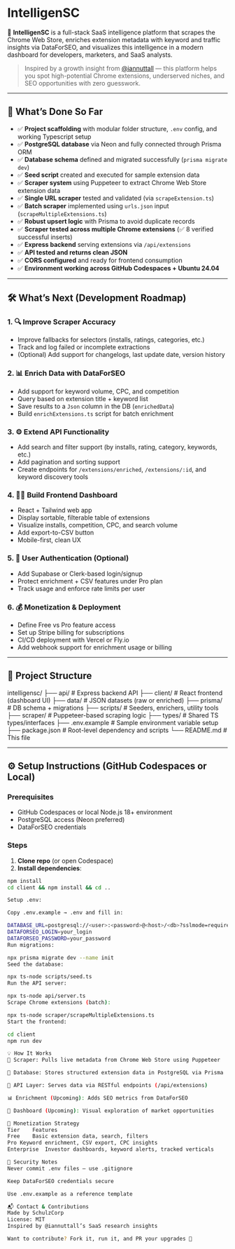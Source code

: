 # IntelligenSC

🧠 **IntelligenSC** is a full-stack SaaS intelligence platform that scrapes the Chrome Web Store, enriches extension metadata with keyword and traffic insights via DataForSEO, and visualizes this intelligence in a modern dashboard for developers, marketers, and SaaS analysts.

> Inspired by a growth insight from [@iannuttall](https://x.com/iannuttall/status/1941470870528241795) — this platform helps you spot high-potential Chrome extensions, underserved niches, and SEO opportunities with zero guesswork.

---

## 🚀 What’s Done So Far

- ✅ **Project scaffolding** with modular folder structure, `.env` config, and working Typescript setup  
- ✅ **PostgreSQL database** via Neon and fully connected through Prisma ORM  
- ✅ **Database schema** defined and migrated successfully (`prisma migrate dev`)  
- ✅ **Seed script** created and executed for sample extension data  
- ✅ **Scraper system** using Puppeteer to extract Chrome Web Store extension data  
- ✅ **Single URL scraper** tested and validated (via `scrapeExtension.ts`)  
- ✅ **Batch scraper** implemented using `urls.json` input (`scrapeMultipleExtensions.ts`)  
- ✅ **Robust upsert logic** with Prisma to avoid duplicate records  
- ✅ **Scraper tested across multiple Chrome extensions** (✅ 8 verified successful inserts)  
- ✅ **Express backend** serving extensions via `/api/extensions`  
- ✅ **API tested and returns clean JSON**  
- ✅ **CORS configured** and ready for frontend consumption  
- ✅ **Environment working across GitHub Codespaces + Ubuntu 24.04**

---

## 🛠️ What’s Next (Development Roadmap)

### 1. 🔍 Improve Scraper Accuracy

- Improve fallbacks for selectors (installs, ratings, categories, etc.)  
- Track and log failed or incomplete extractions  
- (Optional) Add support for changelogs, last update date, version history

### 2. 📊 Enrich Data with DataForSEO

- Add support for keyword volume, CPC, and competition  
- Query based on extension title + keyword list  
- Save results to a `Json` column in the DB (`enrichedData`)  
- Build `enrichExtensions.ts` script for batch enrichment

### 3. ⚙️ Extend API Functionality

- Add search and filter support (by installs, rating, category, keywords, etc.)  
- Add pagination and sorting support  
- Create endpoints for `/extensions/enriched`, `/extensions/:id`, and keyword discovery tools

### 4. 🧑‍🎨 Build Frontend Dashboard

- React + Tailwind web app  
- Display sortable, filterable table of extensions  
- Visualize installs, competition, CPC, and search volume  
- Add export-to-CSV button  
- Mobile-first, clean UX

### 5. 🔐 User Authentication (Optional)

- Add Supabase or Clerk-based login/signup  
- Protect enrichment + CSV features under Pro plan  
- Track usage and enforce rate limits per user

### 6. 💰 Monetization & Deployment

- Define Free vs Pro feature access  
- Set up Stripe billing for subscriptions  
- CI/CD deployment with Vercel or Fly.io  
- Add webhook support for enrichment usage or billing

---

## 📁 Project Structure

intelligensc/
├── api/ # Express backend API
├── client/ # React frontend (dashboard UI)
├── data/ # JSON datasets (raw or enriched)
├── prisma/ # DB schema + migrations
├── scripts/ # Seeders, enrichers, utility tools
├── scraper/ # Puppeteer-based scraping logic
├── types/ # Shared TS types/interfaces
├── .env.example # Sample environment variable setup
├── package.json # Root-level dependency and scripts
└── README.md # This file


---

## ⚙️ Setup Instructions (GitHub Codespaces or Local)

### Prerequisites

- GitHub Codespaces or local Node.js 18+ environment  
- PostgreSQL access (Neon preferred)  
- DataForSEO credentials

### Steps

1. **Clone repo** (or open Codespace)  
2. **Install dependencies**:

```bash
npm install
cd client && npm install && cd ..

Setup .env:

Copy .env.example → .env and fill in:

DATABASE_URL=postgresql://<user>:<password>@<host>/<db>?sslmode=require
DATAFORSEO_LOGIN=your_login
DATAFORSEO_PASSWORD=your_password
Run migrations:

npx prisma migrate dev --name init
Seed the database:

npx ts-node scripts/seed.ts
Run the API server:

npx ts-node api/server.ts
Scrape Chrome extensions (batch):

npx ts-node scraper/scrapeMultipleExtensions.ts
Start the frontend:

cd client
npm run dev

💡 How It Works
🧠 Scraper: Pulls live metadata from Chrome Web Store using Puppeteer

💾 Database: Stores structured extension data in PostgreSQL via Prisma

📡 API Layer: Serves data via RESTful endpoints (/api/extensions)

📊 Enrichment (Upcoming): Adds SEO metrics from DataForSEO

🎨 Dashboard (Upcoming): Visual exploration of market opportunities

💼 Monetization Strategy
Tier	Features
Free	Basic extension data, search, filters
Pro	Keyword enrichment, CSV export, CPC insights
Enterprise	Investor dashboards, keyword alerts, tracked verticals

🔐 Security Notes
Never commit .env files — use .gitignore

Keep DataForSEO credentials secure

Use .env.example as a reference template

📬 Contact & Contributions
Made by SchulzCorp
License: MIT
Inspired by @iannuttall’s SaaS research insights

Want to contribute? Fork it, run it, and PR your upgrades 🚀